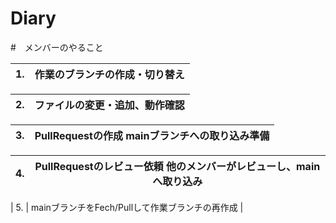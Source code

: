 # Diary
#　メンバーのやること

| 1.| 作業のブランチの作成・切り替え |
| -------------- | -------------- |

| 2.| ファイルの変更・追加、動作確認 |
| -------------- | -------------- |

| 3. | PullRequestの作成 mainブランチへの取り込み準備 | 
| -------------- | -------------- |

| 4. | PullRequestのレビュー依頼 他のメンバーがレビューし、mainへ取り込み |
| -------------- | -------------- | 

| 5. | mainブランチをFech/Pullして作業ブランチの再作成 | 


